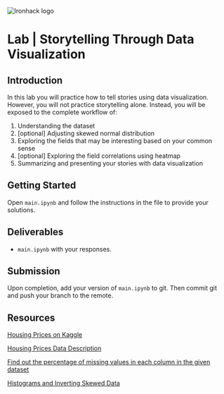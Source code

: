 ![Ironhack logo](https://i.imgur.com/1QgrNNw.png)

# Lab | Storytelling Through Data Visualization

## Introduction

In this lab you will practice how to tell stories using data visualization. However, you will not practice storytelling alone. Instead, you will be exposed to the complete workflow of: 

1. Understanding the dataset
1. [optional] Adjusting skewed normal distribution
1. Exploring the fields that may be interesting based on your common sense
1. [optional] Exploring the field correlations using heatmap
1. Summarizing and presenting your stories with data visualization

## Getting Started

Open `main.ipynb` and follow the instructions in the file to provide your solutions.

## Deliverables

- `main.ipynb` with your responses.

## Submission

Upon completion, add your version of `main.ipynb` to git. Then commit git and push your branch to the remote.

## Resources

[Housing Prices on Kaggle](https://www.kaggle.com/c/house-prices-advanced-regression-techniques/data)

[Housing Prices Data Description](your-code/data-description.txt)

[Find out the percentage of missing values in each column in the given dataset](https://stackoverflow.com/questions/51070985/find-out-the-percentage-of-missing-values-in-each-column-in-the-given-dataset)

[Histograms and Inverting Skewed Data](https://trainingdatascience.com/workshops/histograms-and-skewed-data/)

